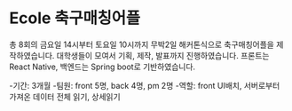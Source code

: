 # Ecole 축구매칭어플
총 8회의 금요일 14시부터 토요일 10시까지 무박2일 해커톤식으로 축구매칭어플을 제작하였습니다.
대학생들이 모여서 기획, 제작, 발표까지 진행하였습니다.
프론트는 React Native, 백엔드는 Spring boot로 기반하였습니다.

-기간: 3개월
-팀원: front 5명, back 4명, pm 2명
-역할: front UI배치, 서버로부터 가져온 데이터 전체 읽기, 상세읽기
